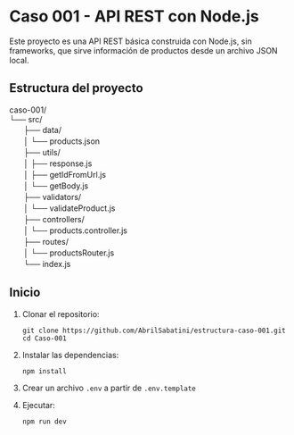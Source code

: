 # Caso 001 - API REST con Node.js

Este proyecto es una API REST básica construida con Node.js, sin frameworks, que sirve información de productos desde un archivo JSON local.

## Estructura del proyecto

caso-001/  
└── src/  
ㅤㅤ├── data/  
ㅤㅤ│   └── products.json  
ㅤㅤ├── utils/  
ㅤㅤ│   ├── response.js  
ㅤㅤ│   ├── getIdFromUrl.js  
ㅤㅤ│   └── getBody.js  
ㅤㅤ├── validators/  
ㅤㅤ│   └── validateProduct.js  
ㅤㅤ├── controllers/  
ㅤㅤ│   └── products.controller.js  
ㅤㅤ├── routes/  
ㅤㅤ│   └── productsRouter.js  
ㅤㅤ└── index.js  
               




## Inicio

1. Clonar el repositorio:

    ```
    git clone https://github.com/AbrilSabatini/estructura-caso-001.git
    cd Caso-001
    ```

2. Instalar las dependencias:
    ```
    npm install
    ```

3. Crear un archivo `.env` a partir de `.env.template`

4. Ejecutar:
    ```
    npm run dev
    ```
